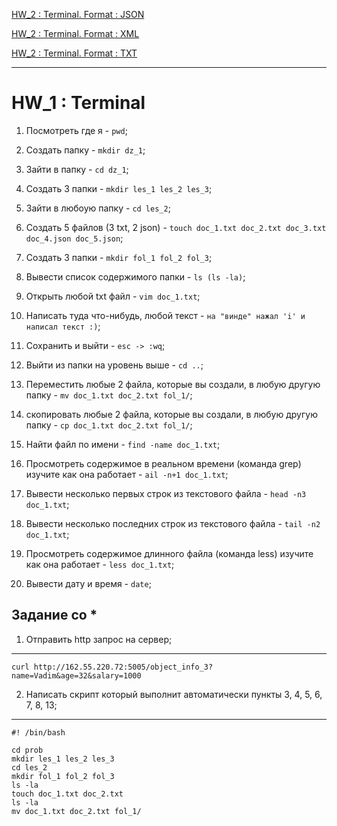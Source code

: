 [HW_2 : Terminal. Format : JSON](https://github.com/Vitaly-chek/JSON)

[HW_2 : Terminal. Format : XML](https://github.com/Vitaly-chek/XML)

[HW_2 : Terminal. Format : TXT](https://github.com/Vitaly-chek/TXT)

---


# HW_1 : Terminal

1. Посмотреть где я - `pwd`;

2. Создать папку - `mkdir dz_1`;

3. Зайти в папку - `cd dz_1`;

4. Создать 3 папки - `mkdir les_1 les_2 les_3`;

5. Зайти в любоую папку - `cd les_2`;

6. Создать 5 файлов (3 txt, 2 json) - `touch doc_1.txt doc_2.txt doc_3.txt doc_4.json doc_5.json`;

7. Создать 3 папки - `mkdir fol_1 fol_2 fol_3`;

8. Вывести список содержимого папки - `ls (ls -la)`;

9. Открыть любой txt файл - `vim doc_1.txt`;

10. Написать туда что-нибудь, любой текст - `на "винде" нажал 'i' и написал текст :)`;

11. Сохранить и выйти - `esc -> :wq`;

12. Выйти из папки на уровень выше - `cd ..`;

13. Переместить любые 2 файла, которые вы создали, в любую другую папку - `mv doc_1.txt doc_2.txt fol_1/`;

14. скопировать любые 2 файла, которые вы создали, в любую другую папку - `cp doc_1.txt doc_2.txt fol_1/`;

15. Найти файл по имени - `find -name doc_1.txt`;

16. Просмотреть содержимое в реальном времени (команда grep) изучите как она работает - `ail -n+1 doc_1.txt`;

17. Вывести несколько первых строк из текстового файла - `head -n3 doc_1.txt`;

18. Вывести несколько последних строк из текстового файла - `tail -n2 doc_1.txt`;

19. Просмотреть содержимое длинного файла (команда less) изучите как она работает - `less doc_1.txt`;

20. Вывести дату и время - `date`;

## Задание со *

1. Отправить http запрос на сервер;
---

```
curl http://162.55.220.72:5005/object_info_3?name=Vadim&age=32&salary=1000
```
2. Написать скрипт который выполнит автоматически пункты 3, 4, 5, 6, 7, 8, 13;
---

```
#! /bin/bash

cd prob
mkdir les_1 les_2 les_3
cd les_2
mkdir fol_1 fol_2 fol_3
ls -la
touch doc_1.txt doc_2.txt
ls -la
mv doc_1.txt doc_2.txt fol_1/
```
